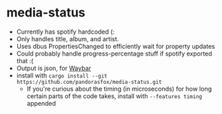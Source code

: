 # media-status

* Currently has spotify hardcoded (:
* Only handles title, album, and artist.
* Uses dbus PropertiesChanged to efficiently wait for property updates
* Could probably handle progress-percentage stuff if spotify exported that :(
* Output is json, for [Waybar](https://github.com/Alexays/waybar)
* install with `cargo install --git https://github.com/pandorasfox/media-status.git`
  * If you're curious about the timing (in microseconds) for how long certain parts of the code takes, install with `--features timing` appended
